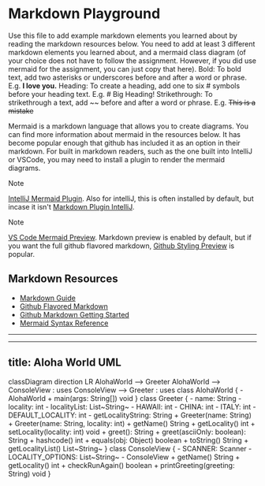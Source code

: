 # Markdown Playground

Use this file to add example markdown elements you learned about by reading the markdown resources below. You need to add at least 3 different markdown elements you learned about, and a mermaid class diagram (of your choice does not have to follow the assignment. However, if you did use mermaid for the assignment, you can just copy that here).
    Bold: To bold text, add two asterisks or underscores before and after a word or phrase.
        E.g. **I love you.**
    Heading: To create a heading, add one to six # symbols before your heading text.
        E.g. # Big Heading!
    Strikethrough:  To strikethrough a text, add ~~ before and after a word or phrase.
        E.g. ~~This is a mistake~~

Mermaid is a markdown language that allows you to create diagrams. You can find more information about mermaid in the resources below. It has become popular enough that github has included it as an option in their markdown.  For built in markdown readers, such as the one built into IntelliJ or VSCode, you may need to install a plugin to render the mermaid diagrams. 

> [!NOTE]
> [IntelliJ Mermaid Plugin](https://plugins.jetbrains.com/plugin/20146-mermaid). Also for intelliJ, this is often installed by default, but incase it isn't [Markdown Plugin IntelliJ](https://plugins.jetbrains.com/plugin/7793-markdown). 

> [!NOTE] 
> [VS Code Mermaid Preview](https://marketplace.visualstudio.com/items?itemName=bierner.markdown-mermaid). Markdown preview is enabled by default, but if you want the full github flavored markdown, [Github Styling Preview](https://marketplace.visualstudio.com/items?itemName=bierner.markdown-preview-github-styles) is popular. 


## Markdown Resources

* [Markdown Guide](https://www.markdownguide.org/basic-syntax/)
* [Github Flavored Markdown](https://guides.github.com/features/mastering-markdown/)
* [Github Markdown Getting Started](https://docs.github.com/en/get-started/writing-on-github/getting-started-with-writing-and-formatting-on-github/basic-writing-and-formatting-syntax)
* [Mermaid Syntax Reference](https://mermaid.js.org/intro/syntax-reference.html) 


<!-- start your playground code under this dashed line -->
----
---
title: Aloha World UML
---
classDiagram
    direction LR
    AlohaWorld --> Greeter
    AlohaWorld --> ConsoleView : uses
    ConsoleView --> Greeter : uses
    class AlohaWorld {
        - AlohaWorld
        + main(args: String[]) void
    }
    class Greeter {
        - name: String
        - locality: int
        - localityList: List~String~
        - HAWAII: int
        - CHINA: int
        - ITALY: int
        - DEFAULT_LOCALITY: int
        - getLocalityString: String
        + Greeter(name: String)
        + Greeter(name: String, locality: int)
        + getName() String
        + getLocality() int
        + setLocality(locality: int) void
        + greet(): String
        + greet(asciiOnly: boolean): String
        + hashcode() int
        + equals(obj: Object) boolean
        + toString() String
        + getLocalityList() List~String~
    }
    class ConsoleView {
        - SCANNER: Scanner
        - LOCALITY_OPTIONS: List~String~
        - ConsoleView
        + getName() String
        + getLocality() int
        + checkRunAgain() boolean
        + printGreeting(greeting: String) void
    }